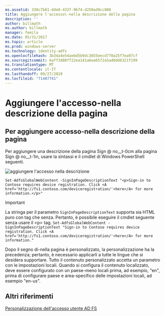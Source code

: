 ```yaml
---
ms.assetid: 330c7b61-dde0-432f-9b74-d250ad9cc808
title: Aggiungere l'accesso\-nella descrizione della pagina
description: ''
author: billmath
ms.author: billmath
manager: femila
ms.date: 05/31/2017
ms.topic: article
ms.prod: windows-server
ms.technology: identity-adfs
ms.openlocfilehash: 3b34a4e54aebd5b9dc3655eecd770a25f7ea97cf
ms.sourcegitcommit: 6aff3d88ff22ea141a6ea6572a5ad8dd6321f199
ms.translationtype: MT
ms.contentlocale: it-IT
ms.lasthandoff: 09/27/2019
ms.locfileid: "71407741"
---
```

# <a name="add-sign-in-page-description"></a>Aggiungere l'accesso\-nella descrizione della pagina


## <a name="to-add-sign-in-page-description"></a>Per aggiungere accesso\-nella descrizione della pagina  
Per aggiungere una descrizione della pagina Sign @ no__t-0cm alla pagina Sign @ no__t-1in, usare la sintassi e il cmdlet di Windows PowerShell seguenti.  

![aggiungere l'accesso nella descrizione](media/AD-FS-user-sign-in-customization/ADFS_Blue_Custom2.png)

    Set-AdfsGlobalWebContent -SignInPageDescriptionText "<p>Sign-in to Contoso requires device registration. Click <A href='http://fs1.contoso.com/deviceregistration/'>here</A> for more information.</p>" 
 
  
> [!IMPORTANT]  
> La stringa per il parametro `SignInPageDescriptionText` supporta sia HTML puro con tag che senza. Pertanto, è possibile eseguire il cmdlet seguente senza usare il &lt;p&gt; tag.  `Set-AdfsGlobalWebContent -SignInPageDescriptionText "Sign-in to Contoso requires device registration. Click <A href='http://fs1.contoso.com/deviceregistration/'>here</A> for more information." ` 

Dopo il segno di\-nella pagina è personalizzato, la personalizzazione ha la precedenza; pertanto, è necessario applicarli a tutte le lingue che si desidera supportare. Tutto il contenuto personalizzato accetta un parametro con le impostazioni locali. Quando si configura il contenuto localizzato, deve essere configurato con un paese\-meno locali prima, ad esempio, "en", prima di configurare paese e area\-specifico delle impostazioni locali, ad esempio "en\-us".  

## <a name="additional-references"></a>Altri riferimenti 
[Personalizzazione dell'accesso utente AD FS](AD-FS-user-sign-in-customization.md)  
